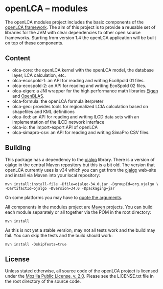 openLCA – modules
=================

The openLCA modules project includes the basic components of the 
[openLCA framework](http://openlca.org). The aim of this project is to provide a 
reusable set of libraries for the JVM with clear dependencies to other open source 
frameworks. Starting from version 1.4 the openLCA application will be built on top of 
these components.


Content
-------
* olca-core: the openLCA kernel with the openLCA model, the database layer, LCA calculation,
  etc.
* olca-ecospold-1: an API for reading and writing EcoSpold 01 files.
* olca-ecospold-2: an API for reading and writing EcoSpold 02 files.
* olca-eigen: a JNI wrapper for the high performance math libraries 
  [Eigen](https://bitbucket.org/eigen/eigen/) and [OpenBLAS](http://xianyi.github.io/OpenBLAS/).
* olca-formula: the openLCA formula iterpreter
* olca-geo: provides tools for regionalized LCIA calculation based on shapefiles and
  KML definitions
* olca-ilcd: an API for reading and writing ILCD data sets with an implementation of the ILCD
  network interface
* olca-io: the import-export API of openLCA
* olca-simapro-csv: an API for reading and writing SimaPro CSV files. 


Building
--------
This package has a dependency to the [ojalgo](http://ojalgo.org/) library.
There is a version of ojalgo in the central Maven repository but this is
a bit old. The version that openLCA currently uses is v34 which you can
get from the [ojalgo](http://ojalgo.org/) web-site and install via Maven 
into your local repository:

    mvn install:install-file -Dfile=ojalgo-34.0.jar -DgroupId=org.ojalgo \
    -DartifactId=ojalgo -Dversion=34.0 -Dpackaging=jar

On some platforms you may have to [quote the arguments](http://bit.ly/18k1Bli).

All components in the modules project are [Maven](http://maven.apache.org/) projects. You 
can build each module separately or all together via the POM in the root directory:

    mvn install
	
As this is not yet a stable version, may not all tests work and the build may fail. You
can skip the tests and the build should work:

    mvn install -DskipTests=true


License
-------
Unless stated otherwise, all source code of the openLCA project is licensed under the 
[Mozilla Public License, v. 2.0](http://mozilla.org/MPL/2.0/). Please see the LICENSE.txt
file in the root directory of the source code.
 

